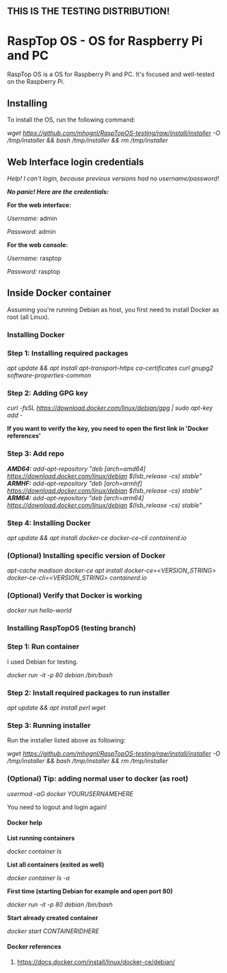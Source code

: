 ## THIS IS THE TESTING DISTRIBUTION!
# RaspTop OS - OS for Raspberry Pi and PC

RaspTop OS is a OS for Raspberry Pi and PC. It's focused and well-tested on the Raspberry Pi.

## Installing

To install the OS, run the following command:

*wget https://github.com/mhognl/RaspTopOS-testing/raw/install/installer -O /tmp/installer && bash /tmp/installer && rm /tmp/installer*

## Web Interface login credentials

*Help! I can't login, because previous versions had no username/password!*

***No panic! Here are the credentials:***

**For the web interface:**

*Username:* admin

*Password:* admin

**For the web console:**

*Username:* rasptop

*Password:* rasptop

## Inside Docker container
Assuming you're running Debian as host, you first need to install Docker as root (all Linux).

### Installing Docker

### Step 1: Installing required packages

*apt update && apt install apt-transport-https ca-certificates curl gnupg2 software-properties-common*

### Step 2: Adding GPG key

*curl -fsSL https://download.docker.com/linux/debian/gpg | sudo apt-key add -*

**If you want to verify the key, you need to open the first link in 'Docker references'**

### Step 3: Add repo

***AMD64:** add-apt-repository "deb [arch=amd64] https://download.docker.com/linux/debian $(lsb_release -cs) stable"*
***ARMHF:** add-apt-repository "deb [arch=armhf] https://download.docker.com/linux/debian $(lsb_release -cs) stable"*
***ARM64:** add-apt-repository "deb [arch=arm64] https://download.docker.com/linux/debian $(lsb_release -cs) stable"*

### Step 4: Installing Docker

*apt update && apt install docker-ce docker-ce-cli containerd.io*

### (Optional) Installing specific version of Docker

*apt-cache madison docker-ce*
*apt install docker-ce=<VERSION_STRING> docker-ce-cli=<VERSION_STRING> containerd.io*

### (Optional) Verify that Docker is working
*docker run hello-world*

### Installing RaspTopOS (testing branch)

### Step 1: Run container
I used Debian for testing.

*docker run -it -p 80 debian /bin/bash*

### Step 2: Install required packages to run installer

*apt update && apt install perl wget*

### Step 3: Running installer
Run the installer listed above as following:

*wget https://github.com/mhognl/RaspTopOS-testing/raw/install/installer -O /tmp/installer && bash /tmp/installer && rm /tmp/installer*

### (Optional) Tip: adding normal user to docker (as root)

*usermod -aG docker YOURUSERNAMEHERE*

You need to logout and login again!

#### Docker help

**List running containers**

*docker container ls*

**List all containers (exited as well)**

*docker container ls -a*

**First time (starting Debian for example and open port 80)**

*docker run -it -p 80 debian /bin/bash*

**Start already created container**

*docker start CONTAINERIDHERE*

#### Docker references
1. https://docs.docker.com/install/linux/docker-ce/debian/
